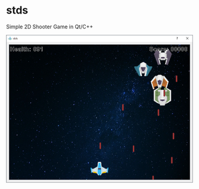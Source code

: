 # stds
Simple 2D Shooter Game in Qt/C++

![STDS](https://github.com/akiroip/stds/blob/master/stds.png)
